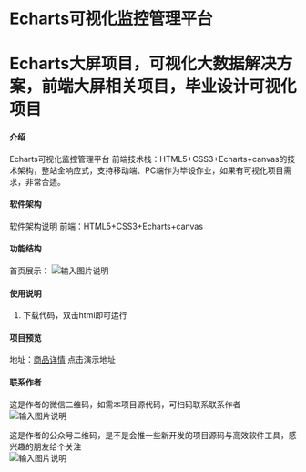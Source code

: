 # Echarts可视化监控管理平台
# Echarts大屏项目，可视化大数据解决方案，前端大屏相关项目，毕业设计可视化项目

#### 介绍
Echarts可视化监控管理平台
前端技术栈：HTML5+CSS3+Echarts+canvas的技术架构，整站全响应式，支持移动端、PC端作为毕设作业，如果有可视化项目需求，非常合适。


#### 软件架构
软件架构说明
前端：HTML5+CSS3+Echarts+canvas

#### 功能结构
首页展示：
![输入图片说明](https://foruda.gitee.com/images/1686827801176893604/5dc5c0be_12344531.png "屏幕截图")


#### 使用说明
1. 下载代码，双击html即可运行
 

#### 项目预览
地址：[商品详情](https://www.xunmaw.com/shop/detail/1669263076096749570)
点击演示地址 


#### 联系作者
这是作者的微信二维码，如需本项目源代码，可扫码联系联系作者  
![输入图片说明](https://foruda.gitee.com/images/1686827861177255188/568435a4_12344531.png "屏幕截图")


这是作者的公众号二维码，是不是会推一些新开发的项目源码与高效软件工具，感兴趣的朋友给个关注  
![输入图片说明](https://foruda.gitee.com/images/1686827868345119094/5df7b077_12344531.png "屏幕截图")